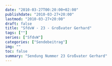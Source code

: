 ```yaml
---
date: "2010-03-27T00:20:00+02:00"
publishdate: "2010-03-27+20:00"
lastmod: "2010-03-27+20:00"
draft: false
title: "SfdvW - 23 - Großvater Gerhard"
tags: [""]
series: ["SfdvW"]
categories: ["Sendebeitrag"]
img: ""
toc: false
summary: "Sendung Nummer 23 Großvater Gerhard"
---
```


<div id="example"></div>
<script src="https://cdn.podlove.org/web-player/embed.js"></script>
<script>
  podlovePlayer('#example', '/blog/sfdvw23.json');
</script>
